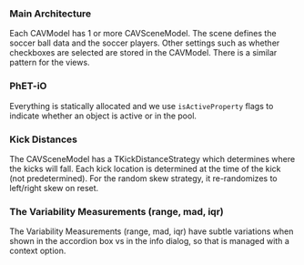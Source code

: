 ### Main Architecture

Each CAVModel has 1 or more CAVSceneModel. The scene defines the soccer ball data and the soccer players. Other settings such
as whether checkboxes are selected are stored in the CAVModel.  There is a similar pattern for the views.

### PhET-iO

Everything is statically allocated and we use `isActiveProperty` flags to indicate whether an object is active or in the pool.

### Kick Distances

The CAVSceneModel has a TKickDistanceStrategy which determines where the kicks will fall. Each kick location is determined
at the time of the kick (not predetermined). For the random skew strategy, it re-randomizes to left/right skew on reset.

### The Variability Measurements (range, mad, iqr)

The Variability Measurements (range, mad, iqr) have subtle variations when shown in the accordion box
vs in the info dialog, so that is managed with a context option.